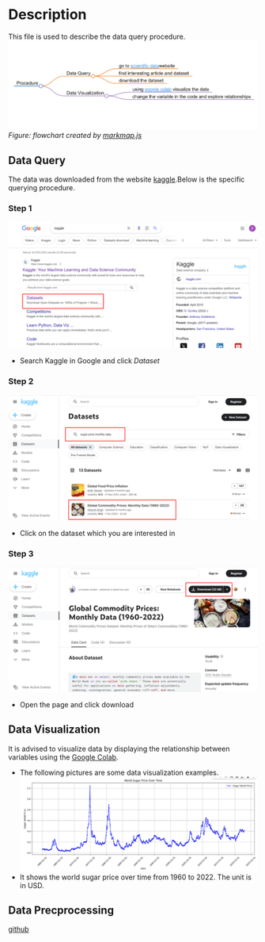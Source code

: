 # Description 
This file is used to describe the data query procedure.
![flowchart](flowchart5.png)
*Figure: flowchart created by [markmap.js](https://markmap.js.org/)*
## Data Query
The data was downloaded from the website [kaggle](https://www.kaggle.com/datasets).Below is the specific querying procedure.
### Step 1
![data query step 1.](step_1.png) 
-  Search Kaggle in Google and click *Dataset*

### Step 2
![data query step 2.](step_2.png)
-  Click on the dataset which you are interested in

### Step 3
![data query step 3.](step_3.png)
-  Open the page and click download


## Data Visualization
It is advised to visualize data by displaying the relationship between variables using the [Google Colab](https://colab.research.google.com/drive/1PRAbngey6B_vwdBE0yUL58sk4JAP3N71).
-  The following pictures are some data visualization examples. 
![data visualization example](visualization_.png)
- It shows the world sugar price over time from 1960 to 2022. The unit is in USD.

## Data Precprocessing
[github]()

